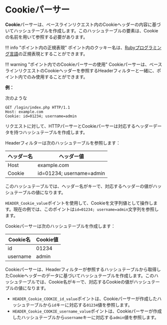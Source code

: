 [link-ruby]: http://ruby-doc.org/core-2.6.1/doc/regexp_rdoc.html

# Cookieパーサー

**Cookie**パーサーは、ベースラインリクエスト内のCookieヘッダーの内容に基づいてハッシュテーブルを作成します。このハッシュテーブルの要素は、Cookieの名前を用いて参照する必要があります。

!!! info "ポイント内の正規表現"
    ポイント内のクッキー名は、[Rubyプログラミング言語][link-ruby]の正規表現とすることができます。

!!! warning "ポイント内でのCookieパーサーの使用"
    Cookieパーサーは、ベースラインリクエストのCookieヘッダーを参照するHeaderフィルターと一緒に、ポイント内でのみ使用することができます。

**例：** 

次のような

```
GET /login/index.php HTTP/1.1
Host: example.com
Cookie: id=01234; username=admin
```

リクエストに対して、HTTPパーサーとCookieパーサーは対応するヘッダーデータを持つハッシュテーブルを作成します。

Headerフィルターは次のハッシュテーブルを参照します：

| ヘッダー名  | ヘッダー値               |
|-------------|--------------------------|
| Host        | example.com              |
| Cookie      | id=01234; username=admin |

このハッシュテーブルでは、ヘッダー名がキーで、対応するヘッダーの値がハッシュテーブルの値になります。

`HEADER_Cookie_value`ポイントを使用して、Cookieを文字列値として操作します。現在の例では、このポイントは`id=01234; username=admin`文字列を参照します。

Cookieパーサーは次のハッシュテーブルを作成します：

| Cookie名 | Cookie値  |
|----------|-----------|
| id       | 01234     |
| username | admin     |

Cookieパーサーは、Headerフィルターが参照するハッシュテーブルから取得したCookieヘッダーのデータに基づいてハッシュテーブルを作成します。このハッシュテーブルでは、Cookie名がキーで、対応するCookieの値がハッシュテーブルの値になります。

* `HEADER_Cookie_COOKIE_id_value`ポイントは、Cookieパーサーが作成したハッシュテーブルから`id`キーに対応する`01234`値を参照します。
* `HEADER_Cookie_COOKIE_username_value`ポイントは、Cookieパーサーが作成したハッシュテーブルから`username`キーに対応する`admin`値を参照します。
